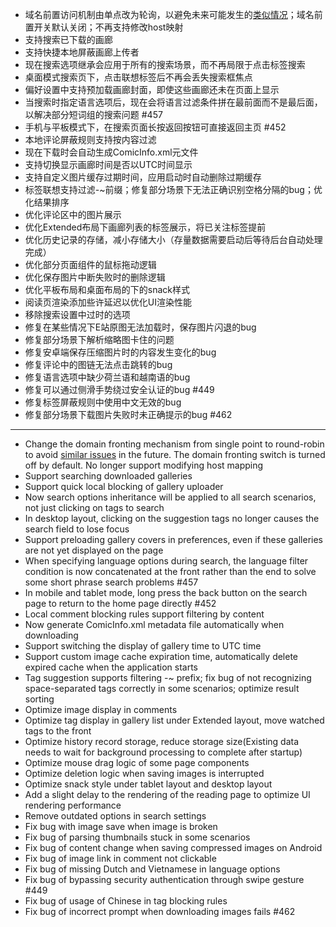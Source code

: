 - 域名前置访问机制由单点改为轮询，以避免未来可能发生的[类似情况](https://forums.e-hentai.org/index.php?showtopic=244935&hl=round-robin)；域名前置开关默认关闭；不再支持修改host映射
- 支持搜索已下载的画廊
- 支持快捷本地屏蔽画廊上传者
- 现在搜索选项继承会应用于所有的搜索场景，而不再局限于点击标签搜索
- 桌面模式搜索页下，点击联想标签后不再会丢失搜索框焦点
- 偏好设置中支持预加载画廊封面，即使这些画廊还未在页面上显示
- 当搜索时指定语言选项后，现在会将语言过滤条件拼在最前面而不是最后面，以解决部分短词组的搜索问题 #457
- 手机与平板模式下，在搜索页面长按返回按钮可直接返回主页 #452
- 本地评论屏蔽规则支持按内容过滤
- 现在下载时会自动生成ComicInfo.xml元文件
- 支持切换显示画廊时间是否以UTC时间显示
- 支持自定义图片缓存过期时间，应用启动时自动删除过期缓存
- 标签联想支持过滤-~前缀；修复部分场景下无法正确识别空格分隔的bug；优化结果排序
- 优化评论区中的图片展示
- 优化Extended布局下画廊列表的标签展示，将已关注标签提前
- 优化历史记录的存储，减小存储大小（存量数据需要启动后等待后台自动处理完成）
- 优化部分页面组件的鼠标拖动逻辑
- 优化保存图片中断失败时的删除逻辑
- 优化平板布局和桌面布局的下的snack样式
- 阅读页渲染添加些许延迟以优化UI渲染性能
- 移除搜索设置中过时的选项
- 修复在某些情况下E站原图无法加载时，保存图片闪退的bug
- 修复部分场景下解析缩略图卡住的问题
- 修复安卓端保存压缩图片时的内容发生变化的bug
- 修复评论中的图链无法点击跳转的bug
- 修复语言选项中缺少荷兰语和越南语的bug
- 修复可以通过侧滑手势绕过安全认证的bug #449
- 修复标签屏蔽规则中使用中文无效的bug
- 修复部分场景下载图片失败时未正确提示的bug #462

------------------------------------------------------------------------------------------

- Change the domain fronting mechanism from single point to round-robin to avoid [similar issues]((https://forums.e-hentai.org/index.php?showtopic=244935&hl=round-robin)) in the future. The domain fronting switch is turned off by default. No longer support modifying host mapping
- Support searching downloaded galleries
- Support quick local blocking of gallery uploader 
- Now search options inheritance will be applied to all search scenarios, not just clicking on tags to search
- In desktop layout, clicking on the suggestion tags no longer causes the search field to lose focus
- Support preloading gallery covers in preferences, even if these galleries are not yet displayed on the page
- When specifying language options during search, the language filter condition is now concatenated at the front rather than the end to solve some short phrase search problems #457
- In mobile and tablet mode, long press the back button on the search page to return to the home page directly #452
- Local comment blocking rules support filtering by content
- Now generate ComicInfo.xml metadata file automatically when downloading
- Support switching the display of gallery time to UTC time
- Support custom image cache expiration time, automatically delete expired cache when the application starts
- Tag suggestion supports filtering -~ prefix; fix bug of not recognizing space-separated tags correctly in some scenarios; optimize result sorting
- Optimize image display in comments
- Optimize tag display in gallery list under Extended layout, move watched tags to the front
- Optimize history record storage, reduce storage size(Existing data needs to wait for background processing to complete after startup)
- Optimize mouse drag logic of some page components
- Optimize deletion logic when saving images is interrupted
- Optimize snack style under tablet layout and desktop layout
- Add a slight delay to the rendering of the reading page to optimize UI rendering performance
- Remove outdated options in search settings
- Fix bug with image save when image is broken
- Fix bug of parsing thumbnails stuck in some scenarios
- Fix bug of content change when saving compressed images on Android
- Fix bug of image link in comment not clickable
- Fix bug of missing Dutch and Vietnamese in language options
- Fix bug of bypassing security authentication through swipe gesture #449
- Fix bug of usage of Chinese in tag blocking rules
- Fix bug of incorrect prompt when downloading images fails #462